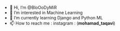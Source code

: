 - 👋 Hi, I’m @BloOoDyMiR
- 👀 I’m interested in Machine Learning
- 🌱 I’m currently learning Django and Python ML
- 📫 How to reach me : instagram : (__mohamad_taqavi__)

<!---
BloOoDyMiR/BloOoDyMiR is a ✨ special ✨ repository because its `README.md` (this file) appears on your GitHub profile.
You can click the Preview link to take a look at your changes.
--->
